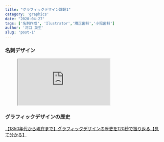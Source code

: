 ```yaml
---
title: "グラフィックデザイン課題1"
category: 'graphics'
date: "2020-04-27"
tags: ['名刺作成', 'Ilustrator','矯正歯科','小児歯科']
author: '河口 英生'
slug: 'post-1'
---
```

<h3 class="title is-5" >名刺デザイン</h3>
<figure class="is-fullwidth">
  <iframe src="https://drive.google.com/file/d/1DljMrPEo_ftvRiAGvZxlE3xGd-eAnlUq/preview"></iframe>
</figure>
<h3 class="title is-5" >グラフィックデザインの歴史</h3>
<p><a href="https://www.seleqt.net/design/history/" >【1850年代から現在まで】グラフィックデザインの歴史を120秒で振り返る【見て分かる】</a></p>